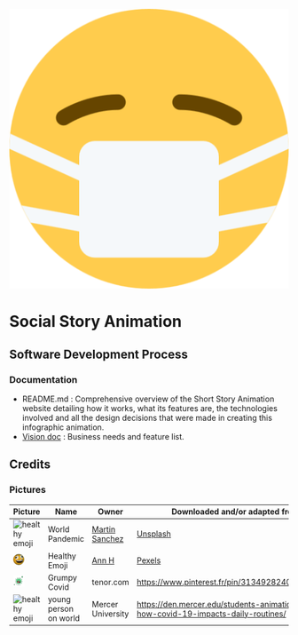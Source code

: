 ![Short story animation logo](assets/images/logo.png)

# Social Story Animation

## Software Development Process
### Documentation  
- README.md :  Comprehensive overview of the Short Story Animation website detailing how it works, what its features are, the technologies involved and all the design decisions that were made in creating this infographic animation.
- [Vision doc](documentation/vision-document-carol-grey-social-stories-portfolilio-2-js.docx) :  Business needs and feature list.

## Credits
### Pictures

| Picture                    | Name | Owner           | Downloaded and/or adapted from|
| --- | -------------------------- | --------------- | ---------------------------------------------------------------------------------- |
|<img src="assets/images/spinning-pandemic-globe-large.gif" alt="healthy emoji" width="20" height="20">| World Pandemic           | [Martin Sanchez](https://unsplash.com/@martinsanchez) | [Unsplash](https://unsplash.com/s/photos/pandemic)|
|<img src="assets/images/healthy-emoji.png" alt="healthy emoji" width="20" height="20">|Healthy Emoji|[Ann H](https://www.pexels.com/@ann-h-45017)|[Pexels](https://www.pexels.com/photo/man-people-blur-ball-7313320/)|
|<img src="assets/images/grumpy-spike.gif" alt="healthy emoji" width="20" height="20">|Grumpy Covid | tenor.com | https://www.pinterest.fr/pin/313492824066573963/ |
|<img src="assets/images/world-young-person.gif" alt="healthy emoji" width="20" height="20">| young person on world | Mercer University | https://den.mercer.edu/students-animations-depict-how-covid-19-impacts-daily-routines/
